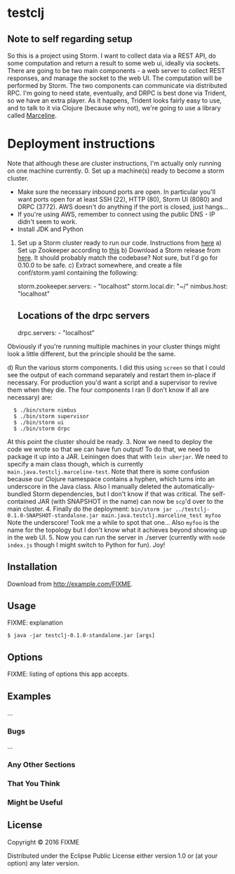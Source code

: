 # testclj

## Note to self regarding setup
So this is a project using Storm. I want to collect data via a REST API, do some computation and return a result to some web ui, ideally via sockets.
There are going to be two main components - a web server to collect REST responses, and manage the socket to the web UI. The computation will be performed by Storm. The two components can communicate via distributed RPC.
I'm going to need state, eventually, and DRPC is best done via Trident, so we have an extra player. As it happens, Trident looks fairly easy to use, and to talk to it via Clojure (because why not), we're going to use a library called [Marceline](https://github.com/yieldbot/marceline).

# Deployment instructions
Note that although these are cluster instructions, I'm actually only running on one machine currently.
 0. Set up a machine(s) ready to become a storm cluster.
  - Make sure the necessary inbound ports are open. In particular you'll want ports open for at least SSH (22), HTTP (80), Storm UI (8080) and DRPC (3772). AWS doesn't do anything if the port is closed, just hangs...
  - If you're using AWS, remember to connect using the public DNS - IP didn't seem to work.
  - Install JDK and Python
 1. Set up a Storm cluster ready to run our code. Instructions from [here](http://storm.apache.org/documentation/Setting-up-a-Storm-cluster.html)
  a) Set up Zookeeper according to [this](http://zookeeper.apache.org/doc/r3.3.3/zookeeperStarted.html#sc_InstallingSingleMode)
  b) Download a Storm release from [here](http://storm.apache.org/downloads.html). It should probably match the codebase? Not sure, but I'd go for 0.10.0 to be safe.
  c) Extract somewhere, and create a file conf/storm.yaml containing the following:
    
      storm.zookeeper.servers:
          - "localhost"
      storm.local.dir: "~/"
      nimbus.host: "localhost"
      
      ## Locations of the drpc servers
      drpc.servers:
          - "localhost"

  Obviously if you're running multiple machines in your cluster things might look a little different, but the principle should be the same.
  
  d) Run the various storm components. I did this using `screen` so that I could see the output of each command separately and restart them in-place if necessary. For production you'd want a script and a supervisor to revive them when they die. The four components I ran (I don't know if all are necessary) are:
  
      $ ./bin/storm nimbus
      $ ./bin/storm supervisor
      $ ./bin/storm ui
      $ ./bin/storm drpc
  
  At this point the cluster should be ready.
 3. Now we need to deploy the code we wrote so that we can have fun output! To do that, we need to package it up into a JAR. Leiningen does that with `lein uberjar`. We need to specify a main class though, which is currently `main.java.testclj.marceline-test`. Note that there is some confusion because our Clojure namespace contains a hyphen, which turns into an underscore in the Java class. Also I manually deleted the automatically-bundled Storm dependencies, but I don't know if that was critical. The self-contained JAR (with SNAPSHOT in the name) can now be `scp`'d over to the main cluster. 
 4. Finally do the deployment: `bin/storm jar ../testclj-0.1.0-SNAPSHOT-standalone.jar main.java.testclj.marceline_test myfoo`
 Note the underscore! Took me a while to spot that one... Also `myfoo` is the name for the topology but I don't know what it achieves beyond showing up in the web UI.
 5. Now you can run the server in ./server (currently with `node index.js` though I might switch to Python for fun). Joy!


## Installation

Download from http://example.com/FIXME.

## Usage

FIXME: explanation

    $ java -jar testclj-0.1.0-standalone.jar [args]

## Options

FIXME: listing of options this app accepts.

## Examples

...

### Bugs

...

### Any Other Sections
### That You Think
### Might be Useful

## License

Copyright © 2016 FIXME

Distributed under the Eclipse Public License either version 1.0 or (at
your option) any later version.
